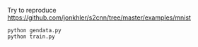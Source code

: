 Try to reproduce https://github.com/jonkhler/s2cnn/tree/master/examples/mnist

```
python gendata.py
python train.py
```